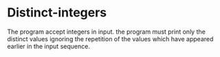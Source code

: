 # Distinct-integers
The program accept integers in input. the program must print only the distinct values ignoring the repetition of the values which have appeared earlier in the input sequence.
